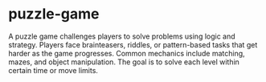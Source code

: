 # puzzle-game
A puzzle game challenges players to solve problems using logic and strategy. Players face brainteasers, riddles, or pattern-based tasks that get harder as the game progresses. Common mechanics include matching, mazes, and object manipulation. The goal is to solve each level within certain time or move limits.
